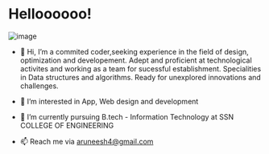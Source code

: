 # Helloooooo!

![image](https://user-images.githubusercontent.com/91364256/185788095-05d61b46-42e5-4974-95bf-f4b730debc7a.png)

- 👋 Hi, I’m a commited coder,seeking experience in the field of design, optimization and developement. Adept and proficient at technological activites and working as a team 
for sucessful establishment. Specialities in Data structures and algorithms. Ready for unexplored innovations and challenges.

- 👀 I’m interested in App, Web design and development

- 🌱 I’m currently pursuing B.tech - Information Technology at SSN COLLEGE OF ENGINEERING

- 📫 Reach me via aruneesh4@gmail.com
<!---
Dipp3r/Dipp3r is a ✨ special ✨ repository because its `README.md` (this file) appears on your GitHub profile.
You can click the Preview link to take a look at your changes.
--->
